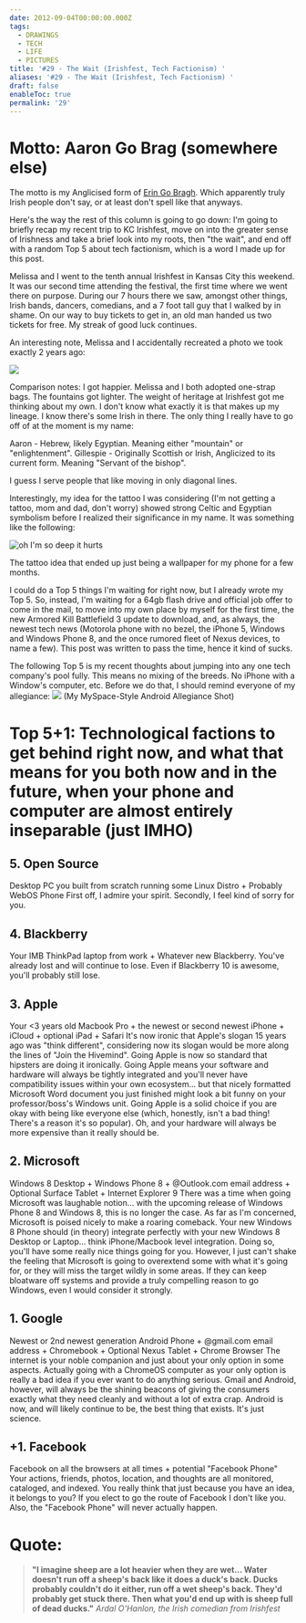 ```yaml
---
date: 2012-09-04T00:00:00.000Z
tags:
  - DRAWINGS
  - TECH
  - LIFE
  - PICTURES
title: '#29 - The Wait (Irishfest, Tech Factionism) '
aliases: '#29 - The Wait (Irishfest, Tech Factionism) '
draft: false
enableToc: true
permalink: '29'
---
```


# Motto: Aaron Go Brag (somewhere else)

The motto is my Anglicised form of [Erin Go Bragh](http://en.wikipedia.org/wiki/Erin_Go_Bragh). Which apparently truly Irish people don't say, or at least don't spell like that anyways.

Here's the way the rest of this column is going to go down: I'm going to briefly recap my recent trip to KC Irishfest, move on into the greater sense of Irishness and take a brief look into my roots, then "the wait", and end off with a random Top 5 about tech factionism, which is a word I made up for this post.

Melissa and I went to the tenth annual Irishfest in Kansas City this weekend. It was our second time attending the festival, the first time where we went there on purpose. During our 7 hours there we saw, amongst other things, Irish bands, dancers, comedians, and a 7 foot tall guy that I walked by in shame. On our way to buy tickets to get in, an old man handed us two tickets for free. My streak of good luck continues. 

An interesting note, Melissa and I accidentally recreated a photo we took exactly 2 years ago:

![](assets/29-1.jpg)

Comparison notes: I got happier. Melissa and I both adopted one-strap bags. The fountains got lighter.
The weight of heritage at Irishfest got me thinking about my own. I don't know what exactly it is that makes up my lineage. I know there's some Irish in there. The only thing I really have to go off of at the moment is my name:

Aaron - Hebrew, likely Egyptian. Meaning either "mountain" or "enlightenment".
Gillespie - Originally Scottish or Irish, Anglicized to its current form. Meaning "Servant of the bishop".

I guess I serve people that like moving in only diagonal lines.

Interestingly, my idea for the tattoo I was considering (I'm not getting a tattoo, mom and dad, don't worry) showed strong Celtic and Egyptian symbolism before I realized their significance in my name. It was something like the following:

![oh I'm so deep it hurts](assets/29-2.jpg)

The tattoo idea that ended up just being a wallpaper for my phone for a few months.

I could do a Top 5 things I'm waiting for right now, but I already wrote my Top 5. So, instead, I'm waiting for a 64gb flash drive and official job offer to come in the mail, to move into my own place by myself for the first time, the new Armored Kill Battlefield 3 update to download, and, as always, the newest tech news (Motorola phone with no bezel, the iPhone 5, Windows and Windows Phone 8, and the once rumored fleet of Nexus devices, to name a few). This post was written to pass the time, hence it kind of sucks.

The following Top 5 is my recent thoughts about jumping into any one tech company's pool fully. This means no mixing of the breeds. No iPhone with a Window's computer, etc. Before we do that, I should remind everyone of my allegiance: 
![](assets/29-3.jpg)
(My MySpace-Style Android Allegiance Shot)

# Top 5+1: Technological factions to get behind right now, and what that means for you both now and in the future, when your phone and computer are almost entirely inseparable (just IMHO)

## 5. Open Source 
Desktop PC you built from scratch running some Linux Distro + Probably WebOS Phone
First off, I admire your spirit. Secondly, I feel kind of sorry for you.

## 4. Blackberry 
Your IMB ThinkPad laptop from work + Whatever new Blackberry.
You've already lost and will continue to lose. Even if Blackberry 10 is awesome, you'll probably still lose.

## 3. Apple 
Your <3 years old Macbook Pro + the newest or second newest iPhone + iCloud + optional iPad + Safari
It's now ironic that Apple's slogan 15 years ago was "think different", considering now its slogan would be more along the lines of "Join the Hivemind". Going Apple is now so standard that hipsters are doing it ironically. Going Apple means your software and hardware will always be tightly integrated and you'll never have compatibility issues within your own ecosystem... but that nicely formatted Microsoft Word document you just finished might look a bit funny on your professor/boss's Windows unit. Going Apple is a solid choice if you are okay with being like everyone else (which, honestly, isn't a bad thing! There's a reason it's so popular). Oh, and your hardware will always be more expensive than it really should be.

## 2. Microsoft 
Windows 8 Desktop + Windows Phone 8 + @Outlook.com email address + Optional Surface Tablet + Internet Explorer 9
There was a time when going Microsoft was laughable notion... with the upcoming release of Windows Phone 8 and Windows 8, this is no longer the case. As far as I'm concerned, Microsoft is poised nicely to make a roaring comeback. Your new Windows 8 Phone should (in theory) integrate perfectly with your new Windows 8 Desktop or Laptop... think iPhone/Macbook level integration. Doing so, you'll have some really nice things going for you. However, I just can't shake the feeling that Microsoft is going to overextend some with what it's going for, or they will miss the target wildly in some areas. If they can keep bloatware off systems and provide a truly compelling reason to go Windows, even I would consider it strongly.

## 1. Google 
Newest or 2nd newest generation Android Phone + @gmail.com email address + Chromebook + Optional Nexus Tablet + Chrome Browser
The internet is your noble companion and just about your only option in some aspects. Actually going with a ChromeOS computer as your only option is really a bad idea if you ever want to do anything serious. Gmail and Android, however, will always be the shining beacons of giving the consumers exactly what they need cleanly and without a lot of extra crap. Android is now, and will likely continue to be, the best thing that exists. It's just science.

## +1. Facebook 
Facebook on all the browsers at all times + potential "Facebook Phone"
Your actions, friends, photos, location, and thoughts are all monitored, cataloged, and indexed. You really think that just because you have an idea, it belongs to you? If you elect to go the route of Facebook I don't like you. Also, the "Facebook Phone" will never actually happen. 


# Quote:
> **"I imagine sheep are a lot heavier when they are wet... Water doesn't run off a sheep's back like it does a duck's back. Ducks probably couldn't do it either, run off a wet sheep's back. They'd probably get stuck there. Then what you'd end up with is sheep full of dead ducks."**
<cite>Ardal O'Hanlon, the Irish comedian from Irishfest</cite>
